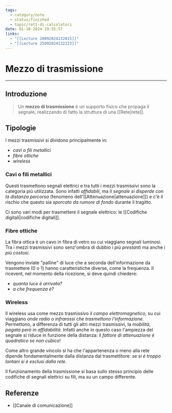 ```yaml
---
tags:
  - category/note
  - status/finished
  - topic/reti-di-calcolatori
date: 01-10-2024 19:35:57
links:
  - "[[Lecture 20092024132015]]"
  - "[[Lecture 25092024132223]]"
---
```

# Mezzo di trasmissione
---
## Introduzione
> Un **mezzo di trasmissione** è un supporto fisico che propaga il segnale, realizzando di fatto la struttura di una [[Rete|rete]].

## Tipologie
I mezzi trasmissivi si dividono principalmente in:
- _cavi o fili metallici_
- _fibre ottiche_
- _wireless_

### Cavi o fili metallici
Questi trasmettono segnali elettrici e tra tutti i mezzi trasmissivi sono la categoria più utilizzata. Sono infatti _affidabili_, ma il _segnale si disperde con la distanza percorsa_ (fenomeno dell'[[Attenuazione|attenuazione]]) e c'è il rischio che questo sia _sporcato da rumore di fondo_ durante il tragitto.

Ci sono vari modi per trasmettere il segnale elettrico: le [[Codifiche digitali|codifiche digitali]].

### Fibre ottiche
La fibra ottica è un cavo in fibra di vetro su cui viaggiano segnali luminosi. Tra i mezzi trasmissivi sono senz'ombra di dubbio i _più prestanti_ ma anche i _più costosi_.

Vengono inviate "palline" di luce che a seconda dell'informazione da trasmettere (0 o 1) hanno caratteristiche diverse, come la frequenza. Il ricevent, nel momento della ricezione, si deve quindi chiedere:
- _quanta luce è arrivata?_
- _a che frequenza è?_

### Wireless
Il wireless usa come mezzo trasmissivo il _campo elettromagnetico_, su cui viaggiano _onde radio o infrarossi che trasmettono l'informazione_. Permettono, a differenza di tutti gli altri mezzi trasmissivi, la _mobilità_, _pagata però in affidabilità_. Infatti anche in questo caso l'ampiezza del segnale si riduce in funzione della distanza: il _fattore di attenuazione è quadratico se non cubico_!

Come altro grande vincolo si ha che l'appartenenza o meno alla rete dipende fondamentalmente dalla distanza dal trasmettitore: _se si è troppo lontani si è esclusi dalla rete_.

Il funzionamento della trasmissione si basa sullo stesso principio delle codifiche di segnali elettrici su fili, ma su un campo differente.

## Referenze
- [[Canale di comunicazione]]